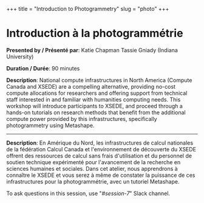 +++
title = "Introduction to Photogrammetry"
slug = "photo"
+++

# Introduction à la photogrammétrie

**Presented by / Présenté par**: Katie Chapman Tassie Gniady (Indiana University)

**Duration / Durée**: 90 minutes

**Description**: National compute infrastructures in North America (Compute Canada and XSEDE) are a compelling
  alternative, providing no-cost compute allocations for researchers and offering support from technical staff
  interested in and familiar with humanities computing needs. This workshop will introduce participants to XSEDE, and
  proceed through a hands-on tutorials on research methods that benefit from the additional compute power provided by
  this infrastructures, specifically photogrammetry using Metashape.

---

**Description**: En Amérique du Nord, les infrastructures de calcul nationales de la fédération Calcul Canada et
  l'environnement de découverte du XSEDE offrent des ressources de calcul sans frais d'utilisation et du personnel de
  soutien technique expérimenté pour l'avancement de la recherche en sciences humaines et sociales. Dans cet atelier,
  nous apprendrons à connaître le XSEDE et vous serez à même de constater la puissance de ces infrastructures pour la
  photogrammétrie, avec un tutoriel Metashape.

To ask questions in this session, use "*#session-7*" Slack channel.
